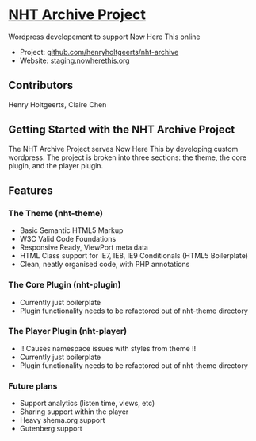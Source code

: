 # [NHT Archive Project](https://staging.nowherethis.org)

Wordpress developement to support Now Here This online

* Project: [github.com/henryholtgeerts/nht-archive](https://github.com/henryholtgeerts/nht-archive)
* Website: [staging.nowherethis.org](http://staging.nowherethis.org)

## Contributors
Henry Holtgeerts, Claire Chen

## Getting Started with the NHT Archive Project

The NHT Archive Project serves Now Here This by developing custom wordpress. The project is broken into three sections: the theme, the core plugin, and the player plugin.

## Features

### The Theme (nht-theme)
* Basic Semantic HTML5 Markup
* W3C Valid Code Foundations
* Responsive Ready, ViewPort meta data
* HTML Class support for IE7, IE8, IE9 Conditionals (HTML5 Boilerplate)
* Clean, neatly organised code, with PHP annotations

### The Core Plugin (nht-plugin)
* Currently just boilerplate
* Plugin functionality needs to be refactored out of nht-theme directory

### The Player Plugin (nht-player)
* !! Causes namespace issues with styles from theme !!
* Currently just boilerplate
* Plugin functionality needs to be refactored out of nht-theme directory

### Future plans
* Support analytics (listen time, views, etc)
* Sharing support within the player
* Heavy shema.org support 
* Gutenberg support